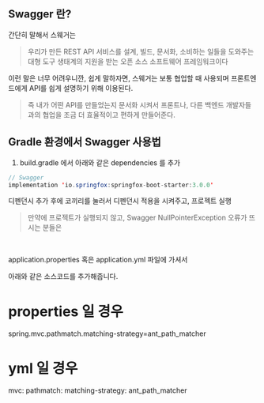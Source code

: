 ## Swagger 란?

간단히 말해서 스웨거는 

> 우리가 만든 REST API 서비스를 설계, 빌드, 문서화, 소비하는 일들을 도와주는 대형 도구 생태계의
지원을 받는 오픈 소스 소프트웨어 프레임워크이다

이런 말은 너무 어려우니깐, 쉽게 말하자면, 스웨거는 보통 협업할 때 사용되며 프론트엔드에게 API를 쉽게 설명하기 위해 이용된다.

> 즉 내가 어떤 API를 만들었는지 문서화 시켜서 프론트나, 다른 백엔드 개발자들과의 협업을 조금 더 효율적이고 편하게 만들어준다.

## Gradle 환경에서 Swagger 사용법

1. build.gradle 에서 아래와 같은 dependencies 를 추가
```java
// Swagger 
implementation 'io.springfox:springfox-boot-starter:3.0.0'
```

디펜던시 추가 후에 코끼리를 눌러서 디펜던시 적용을 시켜주고, 프로젝트 실행

> 만약에 프로젝트가 실행되지 않고, Swagger NullPointerException 오류가 뜨시는 분들은

​

application.properties 혹은 application.yml 파일에 가셔서

아래와 같은 소스코드를 추가해줍니다.

# properties 일 경우
spring.mvc.pathmatch.matching-strategy=ant_path_matcher


# yml 일 경우
mvc:
    pathmatch:
      matching-strategy: ant_path_matcher
